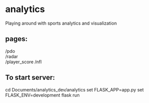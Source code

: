 # analytics #
Playing around with sports analytics and visualization


## pages:  ##
/pdo  
/radar  
/player_score
/nfl  


## To start server:  ##
cd Documents/analytics_dev/analytics
set FLASK_APP=app.py
set FLASK_ENV=development
flask run
